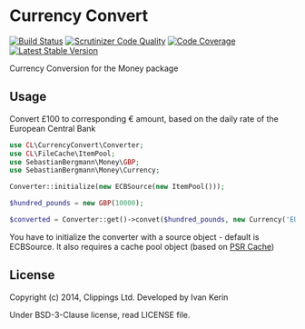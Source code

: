 Currency Convert
================

[![Build Status](https://travis-ci.org/clippings/currency-convert.png?branch=master)](https://travis-ci.org/clippings/currency-convert)
[![Scrutinizer Code Quality](https://scrutinizer-ci.com/g/clippings/currency-convert/badges/quality-score.png)](https://scrutinizer-ci.com/g/clippings/currency-convert/)
[![Code Coverage](https://scrutinizer-ci.com/g/clippings/currency-convert/badges/coverage.png)](https://scrutinizer-ci.com/g/clippings/currency-convert/)
[![Latest Stable Version](https://poser.pugx.org/clippings/currency-convert/v/stable.png)](https://packagist.org/packages/clippings/currency-convert)

Currency Conversion for the Money package

Usage
-----

Convert £100 to corresponding € amount, based on the daily rate of the European Central Bank

```php
use CL\CurrencyConvert\Converter;
use CL\FileCache\ItemPool;
use SebastianBergmann\Money\GBP;
use SebastianBergmann\Money\Currency;

Converter::initialize(new ECBSource(new ItemPool()));

$hundred_pounds = new GBP(10000);

$converted = Converter::get()->convet($hundred_pounds, new Currency('EUR'));
```

You have to initialize the converter with a source object - default is ECBSource. It also requires a cache pool object (based on [PSR Cache](https://github.com/clippings/psr-cache))

License
-------

Copyright (c) 2014, Clippings Ltd. Developed by Ivan Kerin

Under BSD-3-Clause license, read LICENSE file.
